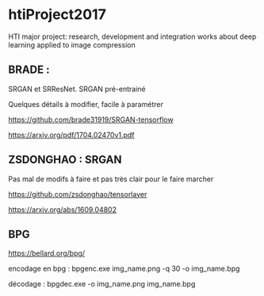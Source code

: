 # htiProject2017

HTI major project: research, development and integration works about deep learning applied to image compression

## BRADE : 
SRGAN et SRResNet. SRGAN pré-entrainé

Quelques détails à modifier, facile à paramétrer

https://github.com/brade31919/SRGAN-tensorflow

https://arxiv.org/pdf/1704.02470v1.pdf 

## ZSDONGHAO : SRGAN

Pas mal de modifs à faire et pas très clair pour le faire marcher

https://github.com/zsdonghao/tensorlayer

https://arxiv.org/abs/1609.04802

## BPG

https://bellard.org/bpg/ 

encodage en bpg :    bpgenc.exe img_name.png -q 30 -o img_name.bpg

décodage :        bpgdec.exe -o img_name.png img_name.bpg
